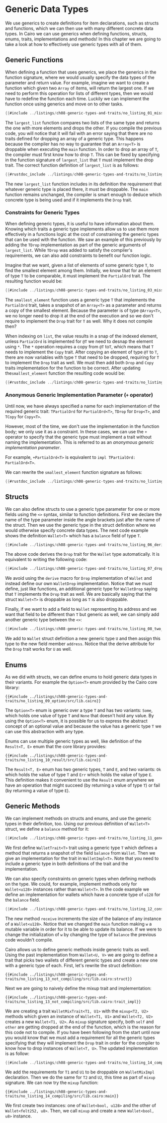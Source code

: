 # Generic Data Types

We use generics to create definitions for item declarations, such as structs and functions, which we can then use with many different concrete data types. In Cairo we can use generics when defining functions, structs, enums, traits, implementations and methods! In this chapter we are going to take a look at how to effectively use generic types with all of them.

## Generic Functions

When defining a function that uses generics, we place the generics in the function signature, where we would usually specify the data types of the parameter and return value. For example, imagine we want to create a function which given two `Array` of items, will return the largest one. If we need to perform this operation for lists of different types, then we would have to redefine the function each time. Luckily we can implement the function once using generics and move on to other tasks.

```rust
{{#include ../listings/ch08-generic-types-and-traits/no_listing_01_missing_tdrop/src/lib.cairo}}
```

The `largest_list` function compares two lists of the same type and returns the one with more elements and drops the other. If you compile the previous code, you will notice that it will fail with an error saying that there are no traits defined for dropping an array of a generic type. This happens because the compiler has no way to guarantee that an `Array<T>` is droppable when executing the `main` function. In order to drop an array of `T`, the compiler must first know how to drop `T`. This can be fixed by specifying in the function signature of `largest_list` that `T` must implement the drop trait. The correct function definition of `largest_list` is as follows:

```rust
{{#rustdoc_include ../listings/ch08-generic-types-and-traits/no_listing_02_with_tdrop/src/lib.cairo}}
```

The new `largest_list` function includes in its definition the requirement that whatever generic type is placed there, it must be droppable. The `main` function remains unchanged, the compiler is smart enough to deduce which concrete type is being used and if it implements the `Drop` trait.

### Constraints for Generic Types

When defining generic types, it is useful to have information about them. Knowing which traits a generic type implements allow us to use them more effectively in a functions logic at the cost of constraining the generic types that can be used with the function. We saw an example of this previously by adding the `TDrop` implementation as part of the generic arguments of `largest_list`. While `TDrop` was added to satisfy the compiler's requirements, we can also add constraints to benefit our function logic.

Imagine that we want, given a list of elements of some generic type `T`, to find the smallest element among them. Initially, we know that for an element of type `T` to be comparable, it must implement the `PartialOrd` trait. The resulting function would be:

```rust
{{#include ../listings/ch08-generic-types-and-traits/no_listing_03_missing_tcopy/src/lib.cairo}}
```

The `smallest_element` function uses a generic type `T` that implements the `PartialOrd` trait, takes a snapshot of an `Array<T>` as a parameter and returns a copy of the smallest element. Because the parameter is of type `@Array<T>`, we no longer need to drop it at the end of the execution and so we don't require to implement the `Drop` trait for `T` as well. Why it does not compile then?

When indexing on `list`, the value results in a snap of the indexed element, unless `PartialOrd` is implemented for `@T` we need to desnap the element using `*`. The `*` operation requires a copy from `@T` to`T`, which means that `T` needs to implement the `Copy` trait. After copying an element of type `@T` to `T`, there are now variables with type `T` that need to be dropped, requiring for `T` to implement the `Drop` trait as well. We must then add both `Drop` and `Copy` traits implementation for the function to be correct. After updating the`smallest_element` function the resulting code would be:

```rust
{{#rustdoc_include ../listings/ch08-generic-types-and-traits/no_listing_04_with_tcopy/src/lib.cairo}}
```

### Anonymous Generic Implementation Parameter (`+` operator)

Until now, we have always specified a name for each implementation of the required generic trait: `TPartialOrd` for `PartialOrd<T>`, `TDrop` for `Drop<T>`, and `TCopy` for `Copy<T>`.

However, most of the time, we don't use the implementation in the function body; we only use it as a constraint. In these cases, we can use the `+` operator to specify that the generic type must implement a trait without naming the implementation. This is referred to as an *anonymous generic implementation parameter*.

For example, `+PartialOrd<T>` is equivalent to `impl TPartialOrd: PartialOrd<T>`.

We can rewrite the `smallest_element` function signature as follows:

```rust
{{#rustdoc_include ../listings/ch08-generic-types-and-traits/no_listing_05_with_anonymous_impl/src/lib.cairo:1}}
```

## Structs

We can also define structs to use a generic type parameter for one or more fields using the `<>` syntax, similar to function definitions. First we declare the name of the type parameter inside the angle brackets just after the name of the struct. Then we use the generic type in the struct definition where we would otherwise specify concrete data types. The next code example shows the definition `Wallet<T>` which has a `balance` field of type `T`.

```rust
{{#include ../listings/ch08-generic-types-and-traits/no_listing_06_derive_generics/src/lib.cairo}}
```

The above code derives the `Drop` trait for the `Wallet` type automatically. It is equivalent to writing the following code:

```rust
{{#include ../listings/ch08-generic-types-and-traits/no_listing_07_drop_explicit/src/lib.cairo}}
```

We avoid using the `derive` macro for `Drop` implementation of `Wallet` and instead define our own `WalletDrop` implementation. Notice that we must define, just like functions, an additional generic type for `WalletDrop` saying that `T` implements the `Drop` trait as well. We are basically saying that the struct `Wallet<T>` is droppable as long as `T` is also droppable.

Finally, if we want to add a field to `Wallet` representing its address and we want that field to be different than `T` but generic as well, we can simply add another generic type between the `<>`:

```rust
{{#include ../listings/ch08-generic-types-and-traits/no_listing_08_two_generics/src/lib.cairo}}
```

We add to `Wallet` struct definition a new generic type `U` and then assign this type to the new field member `address`. Notice that the derive attribute for the `Drop` trait works for `U` as well.

## Enums

As we did with structs, we can define enums to hold generic data types in their variants. For example the `Option<T>` enum provided by the Cairo core library:

```rust,noplayground
{{#include ../listings/ch08-generic-types-and-traits/no_listing_09_option/src/lib.cairo}}
```

The `Option<T>` enum is generic over a type `T` and has two variants: `Some`, which holds one value of type `T` and `None` that doesn't hold any value. By using the `Option<T>` enum, it is possible for us to express the abstract concept of an optional value and because the value has a generic type `T` we can use this abstraction with any type.

Enums can use multiple generic types as well, like definition of the `Result<T, E>` enum that the core library provides:

```rust,noplayground
{{#include ../listings/ch08-generic-types-and-traits/no_listing_10_result/src/lib.cairo}}
```

The `Result<T, E>` enum has two generic types, `T` and `E`, and two variants: `Ok` which holds the value of type `T` and `Err` which holds the value of type `E`. This definition makes it convenient to use the `Result` enum anywhere we have an operation that might succeed (by returning a value of type `T`) or fail (by returning a value of type `E`).

## Generic Methods

We can implement methods on structs and enums, and use the generic types in their definition, too. Using our previous definition of `Wallet<T>` struct, we define a `balance` method for it:

```rust
{{#include ../listings/ch08-generic-types-and-traits/no_listing_11_generic_methods/src/lib.cairo}}
```

We first define `WalletTrait<T>` trait using a generic type `T` which defines a method that returns a snapshot of the field `balance` from `Wallet`. Then we give an implementation for the trait in `WalletImpl<T>`. Note that you need to include a generic type in both definitions of the trait and the implementation.

We can also specify constraints on generic types when defining methods on the type. We could, for example, implement methods only for `Wallet<u128>` instances rather than `Wallet<T>`. In the code example we define an implementation for wallets which have a concrete type of `u128` for the `balance` field.

```rust
{{#include ../listings/ch08-generic-types-and-traits/no_listing_12_constrained_generics/src/lib.cairo}}
```

The new method `receive` increments the size of the balance of any instance of a `Wallet<u128>`. Notice that we changed the `main` function making `w` a mutable variable in order for it to be able to update its balance. If we were to change the initialization of `w` by changing the type of `balance` the previous code wouldn't compile.

Cairo allows us to define generic methods inside generic traits as well. Using the past implementation from `Wallet<U, V>` we are going to define a trait that picks two wallets of different generic types and create a new one with a generic type of each. First, let's rewrite the struct definition:

```rust,noplayground
{{#include ../listings/ch08-generic-types-and-traits/no_listing_13_not_compiling/src/lib.cairo:struct}}
```

Next we are going to naively define the mixup trait and implementation:

```rust,noplayground
{{#include ../listings/ch08-generic-types-and-traits/no_listing_13_not_compiling/src/lib.cairo:trait_impl}}

```

We are creating a trait `WalletMixTrait<T1, U1>` with the `mixup<T2, U2>` methods which given an instance of `Wallet<T1, U1>` and `Wallet<T2, U2>` creates a new `Wallet<T1, U2>`. As `mixup` signature specify, both `self` and `other` are getting dropped at the end of the function, which is the reason for this code not to compile. If you have been following from the start until now you would know that we must add a requirement for all the generic types specifying that they will implement the `Drop` trait in order for the compiler to know how to drop instances of `Wallet<T, U>`. The updated implementation is as follow:

```rust
{{#include ../listings/ch08-generic-types-and-traits/no_listing_14_compiling/src/lib.cairo:trait_impl}}
```

We add the requirements for `T1` and `U1` to be droppable on `WalletMixImpl` declaration. Then we do the same for `T2` and `U2`, this time as part of `mixup` signature. We can now try the `mixup` function:

```rust,noplayground
{{#include ../listings/ch08-generic-types-and-traits/no_listing_14_compiling/src/lib.cairo:main}}
```

We first create two instances: one of `Wallet<bool, u128>` and the other of `Wallet<felt252, u8>`. Then, we call `mixup` and create a new `Wallet<bool, u8>` instance.
